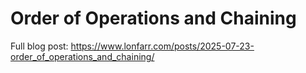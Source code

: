 # Order of Operations and Chaining

Full blog post:
https://www.lonfarr.com/posts/2025-07-23-order_of_operations_and_chaining/
